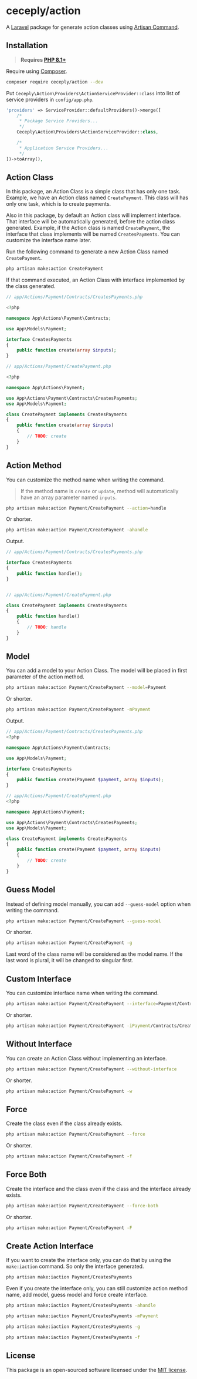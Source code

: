 ceceply/action
==============
A [Laravel](https://laravel.com) package for generate action classes using [Artisan Command](https://laravel.com/docs/artisan).

Installation
------------

> **Requires [PHP 8.1+](https://php.net/releases/)**

Require using [Composer](https://getcomposer.org).

```bash
composer require ceceply/action --dev
```

Put `Ceceply\Action\Providers\ActionServiceProvider::class` into list of service providers in `config/app.php`.
```php
'providers' => ServiceProvider::defaultProviders()->merge([
    /*
     * Package Service Providers...
     */
    Ceceply\Action\Providers\ActionServiceProvider::class,

    /*
     * Application Service Providers...
     */
])->toArray(),
```

Action Class
-----
In this package, an Action Class is a simple class that has only one task. Example, we have an Action class named `CreatePayment`. This class will has only one task, which is to create payments.

Also in this package, by default an Action class will implement interface. That interface will be automatically generated, before the action class generated. Example, if the Action class is named `CreatePayment`, the interface that class implements will be named `CreatesPayments`. You can customize the interface name later.

Run the following command to generate a new Action Class named `CreatePayment`.

```bash
php artisan make:action CreatePayment
```

If that command executed, an Action Class with interface implemented by the class generated.

```php
// app/Actions/Payment/Contracts/CreatesPayments.php

<?php

namespace App\Actions\Payment\Contracts;

use App\Models\Payment;

interface CreatesPayments
{
	public function create(array $inputs);
}
```

```php
// app/Actions/Payment/CreatePayment.php

<?php

namespace App\Actions\Payment;

use App\Actions\Payment\Contracts\CreatesPayments;
use App\Models\Payment;

class CreatePayment implements CreatesPayments
{
	public function create(array $inputs)
	{
		// TODO: create
	}
}
```

Action Method
-------------

You can customize the method name when writing the command.

> If the method name is `create` or `update`, method will automatically have an array parameter named `inputs`. 

```bash
php artisan make:action Payment/CreatePayment --action=handle
```

Or shorter.

```bash
php artisan make:action Payment/CreatePayment -ahandle
```

Output.
```php
// app/Actions/Payment/Contracts/CreatesPayments.php

interface CreatesPayments
{
	public function handle();
}


// app/Actions/Payment/CreatePayment.php

class CreatePayment implements CreatesPayments
{
	public function handle()
	{
		// TODO: handle
	}
}
```

Model
-----
You can add a model to your Action Class. The model will be placed in first parameter of the action method.

```bash
php artisan make:action Payment/CreatePayment --model=Payment
```

Or shorter.

```bash
php artisan make:action Payment/CreatePayment -mPayment
```

Output.

```php
// app/Actions/Payment/Contracts/CreatesPayments.php
<?php

namespace App\Actions\Payment\Contracts;

use App\Models\Payment;

interface CreatesPayments
{
	public function create(Payment $payment, array $inputs);
}
```

```php
// app/Actions/Payment/CreatePayment.php
<?php

namespace App\Actions\Payment;

use App\Actions\Payment\Contracts\CreatesPayments;
use App\Models\Payment;

class CreatePayment implements CreatesPayments
{
	public function create(Payment $payment, array $inputs)
	{
		// TODO: create
	}
}
```

Guess Model
-----------

Instead of defining model manually, you can add `--guess-model` option when writing the command.

```bash
php artisan make:action Payment/CreatePayment --guess-model
```

Or shorter.

```bash
php artisan make:action Payment/CreatePayment -g
```

Last word of the class name will be considered as the model name. If the last word is plural, it will be changed to singular first.

Custom Interface
----------------

You can customize interface name when writing the command.

```bash
php artisan make:action Payment/CreatePayment --interface=Payment/Contracts/CreatePaymentContracts
```

Or shorter.

```bash
php artisan make:action Payment/CreatePayment -iPayment/Contracts/CreatePaymentContracts
```

Without Interface
-----------------

You can create an Action Class without implementing an interface.

```bash
php artisan make:action Payment/CreatePayment --without-interface
```

Or shorter.

```bash
php artisan make:action Payment/CreatePayment -w
```

Force
-----

Create the class even if the class already exists.

```bash
php artisan make:action Payment/CreatePayment --force
```

Or shorter.

```bash
php artisan make:action Payment/CreatePayment -f
```

Force Both
----------

Create the interface and the class even if the class and the interface already exists.

```bash
php artisan make:action Payment/CreatePayment --force-both
```

Or shorter.

```bash
php artisan make:action Payment/CreatePayment -F
```

Create Action Interface
-----------------------

If you want to create the interface only, you can do that by using the `make:iaction` command. So only the interface generated.

```bash
php artisan make:iaction Payment/CreatesPayments
```

Even if you create the interface only, you can still customize action method name, add model, guess model and force create interface.

```bash
php artisan make:iaction Payment/CreatesPayments -ahandle
```

```bash
php artisan make:iaction Payment/CreatesPayments -mPayment
```

```bash
php artisan make:iaction Payment/CreatesPayments -g
```

```bash
php artisan make:iaction Payment/CreatesPayments -f
```

License
-------

This package is an open-sourced software licensed under the [MIT license](LICENSE.md).
